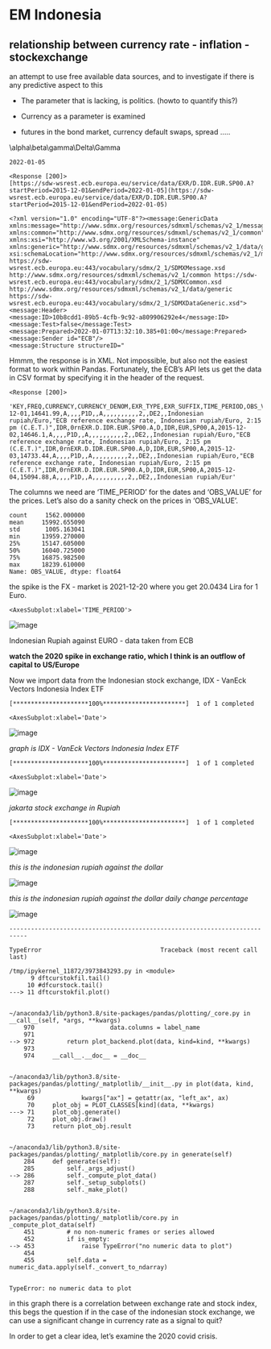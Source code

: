 # EM Indonesia

## relationship between currency rate - inflation - stockexchange

an attempt to use free available data sources, and to investigate if
there is any predictive aspect to this


* The parameter that is lacking, is politics. (howto to quantify this?)


* Currency as a parameter is examined


* futures in the bond market, currency default swaps, spread …..

\\alpha\\beta\\gamma\\Delta\\Gamma

```
2022-01-05
```

```
<Response [200]>
[https://sdw-wsrest.ecb.europa.eu/service/data/EXR/D.IDR.EUR.SP00.A?startPeriod=2015-12-01&endPeriod=2022-01-05](https://sdw-wsrest.ecb.europa.eu/service/data/EXR/D.IDR.EUR.SP00.A?startPeriod=2015-12-01&endPeriod=2022-01-05)
```

```
<?xml version="1.0" encoding="UTF-8"?><message:GenericData xmlns:message="http://www.sdmx.org/resources/sdmxml/schemas/v2_1/message" xmlns:common="http://www.sdmx.org/resources/sdmxml/schemas/v2_1/common" xmlns:xsi="http://www.w3.org/2001/XMLSchema-instance" xmlns:generic="http://www.sdmx.org/resources/sdmxml/schemas/v2_1/data/generic" xsi:schemaLocation="http://www.sdmx.org/resources/sdmxml/schemas/v2_1/message https://sdw-wsrest.ecb.europa.eu:443/vocabulary/sdmx/2_1/SDMXMessage.xsd http://www.sdmx.org/resources/sdmxml/schemas/v2_1/common https://sdw-wsrest.ecb.europa.eu:443/vocabulary/sdmx/2_1/SDMXCommon.xsd http://www.sdmx.org/resources/sdmxml/schemas/v2_1/data/generic https://sdw-wsrest.ecb.europa.eu:443/vocabulary/sdmx/2_1/SDMXDataGeneric.xsd">
<message:Header>
<message:ID>10b8cdd1-89b5-4cfb-9c92-a809906292e4</message:ID>
<message:Test>false</message:Test>
<message:Prepared>2022-01-07T13:32:10.385+01:00</message:Prepared>
<message:Sender id="ECB"/>
<message:Structure structureID="
```

Hmmm, the response is in XML. Not impossible, but also not the easiest
format to work within Pandas. Fortunately, the ECB’s API lets us get the
data in CSV format by specifying it in the header of the request.

```
<Response [200]>
```

```
'KEY,FREQ,CURRENCY,CURRENCY_DENOM,EXR_TYPE,EXR_SUFFIX,TIME_PERIOD,OBS_VALUE,OBS_STATUS,OBS_CONF,OBS_PRE_BREAK,OBS_COM,TIME_FORMAT,BREAKS,COLLECTION,COMPILING_ORG,DISS_ORG,DOM_SER_IDS,PUBL_ECB,PUBL_MU,PUBL_PUBLIC,UNIT_INDEX_BASE,COMPILATION,COVERAGE,DECIMALS,NAT_TITLE,SOURCE_AGENCY,SOURCE_PUB,TITLE,TITLE_COMPL,UNIT,UNIT_MULTrnEXR.D.IDR.EUR.SP00.A,D,IDR,EUR,SP00,A,2015-12-01,14641.99,A,,,,P1D,,A,,,,,,,,,,2,,DE2,,Indonesian rupiah/Euro,"ECB reference exchange rate, Indonesian rupiah/Euro, 2:15 pm (C.E.T.)",IDR,0rnEXR.D.IDR.EUR.SP00.A,D,IDR,EUR,SP00,A,2015-12-02,14646.1,A,,,,P1D,,A,,,,,,,,,,2,,DE2,,Indonesian rupiah/Euro,"ECB reference exchange rate, Indonesian rupiah/Euro, 2:15 pm (C.E.T.)",IDR,0rnEXR.D.IDR.EUR.SP00.A,D,IDR,EUR,SP00,A,2015-12-03,14733.44,A,,,,P1D,,A,,,,,,,,,,2,,DE2,,Indonesian rupiah/Euro,"ECB reference exchange rate, Indonesian rupiah/Euro, 2:15 pm (C.E.T.)",IDR,0rnEXR.D.IDR.EUR.SP00.A,D,IDR,EUR,SP00,A,2015-12-04,15094.88,A,,,,P1D,,A,,,,,,,,,,2,,DE2,,Indonesian rupiah/Eur'
```

The columns we need are ‘TIME_PERIOD’ for the dates and ‘OBS_VALUE’ for
the prices. Let’s also do a sanity check on the prices in ‘OBS_VALUE’.

```
count     1562.000000
mean     15992.655090
std       1005.163041
min      13959.270000
25%      15147.605000
50%      16040.725000
75%      16875.982500
max      18239.610000
Name: OBS_VALUE, dtype: float64
```

the spike is the FX - market is 2021-12-20 where you get 20.0434 Lira
for 1 Euro.

```
<AxesSubplot:xlabel='TIME_PERIOD'>
```



![image](indonesia_files/indonesia_17_1.png)

Indonesian Rupiah against EURO - data taken from ECB

**watch the 2020 spike in exchange ratio, which I think is an outflow of
capital to US/Europe**

Now we import data from the Indonesian stock exchange, IDX - VanEck
Vectors Indonesia Index ETF

```
[*********************100%***********************]  1 of 1 completed
```

```
<AxesSubplot:xlabel='Date'>
```



![image](indonesia_files/indonesia_23_1.png)

*graph is IDX - VanEck Vectors Indonesia Index ETF*

```
[*********************100%***********************]  1 of 1 completed
```

```
<AxesSubplot:xlabel='Date'>
```



![image](indonesia_files/indonesia_25_2.png)

*jakarta stock exchange in Rupiah*

```
[*********************100%***********************]  1 of 1 completed
```

```
<AxesSubplot:xlabel='Date'>
```



![image](indonesia_files/indonesia_27_2.png)

*this is the indonesian rupiah against the dollar*



![image](indonesia_files/indonesia_29_0.png)

*this is the indonesian rupiah against the dollar daily change
percentage*



![image](indonesia_files/indonesia_31_0.png)

```
---------------------------------------------------------------------------

TypeError                                 Traceback (most recent call last)

/tmp/ipykernel_11872/3973843293.py in <module>
      9 dftcurstokfil.tail()
     10 #dfcurstock.tail()
---> 11 dftcurstokfil.plot()


~/anaconda3/lib/python3.8/site-packages/pandas/plotting/_core.py in __call__(self, *args, **kwargs)
    970                     data.columns = label_name
    971
--> 972         return plot_backend.plot(data, kind=kind, **kwargs)
    973
    974     __call__.__doc__ = __doc__


~/anaconda3/lib/python3.8/site-packages/pandas/plotting/_matplotlib/__init__.py in plot(data, kind, **kwargs)
     69             kwargs["ax"] = getattr(ax, "left_ax", ax)
     70     plot_obj = PLOT_CLASSES[kind](data, **kwargs)
---> 71     plot_obj.generate()
     72     plot_obj.draw()
     73     return plot_obj.result


~/anaconda3/lib/python3.8/site-packages/pandas/plotting/_matplotlib/core.py in generate(self)
    284     def generate(self):
    285         self._args_adjust()
--> 286         self._compute_plot_data()
    287         self._setup_subplots()
    288         self._make_plot()


~/anaconda3/lib/python3.8/site-packages/pandas/plotting/_matplotlib/core.py in _compute_plot_data(self)
    451         # no non-numeric frames or series allowed
    452         if is_empty:
--> 453             raise TypeError("no numeric data to plot")
    454
    455         self.data = numeric_data.apply(self._convert_to_ndarray)


TypeError: no numeric data to plot
```

in this graph there is a correlation between exchange rate and stock
index, this begs the question if in the case of the indonesian stock
exchange, we can use a significant change in currency rate as a signal
to quit?

In order to get a clear idea, let’s examine the 2020 covid crisis.
